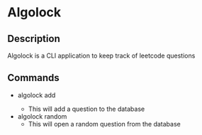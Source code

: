 # Algolock

## Description
Algolock is a CLI application to keep track of leetcode questions

## Commands
- algolock add <url>
  - This will add a question to the database 
- algolock random
  - This will open a random question from the database 